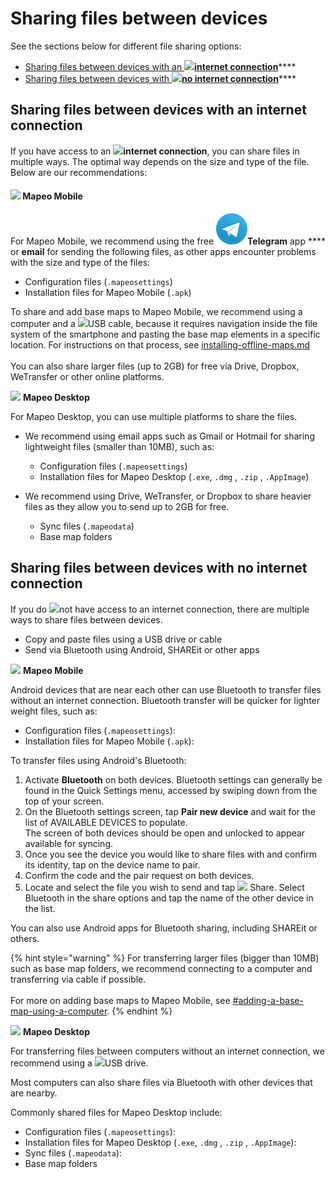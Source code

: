 # Sharing files between devices

See the sections below for different file sharing options:

* [Sharing files between devices with an ![](../../../.gitbook/assets/Internet\_connection.png)**internet connection**](./#sharing-files-between-devices-with-an-internet-connection)****
* [Sharing files between devices with  ![](../../../.gitbook/assets/no\_internet\_connection.png)**no internet connection**](./#sharing-files-between-devices-with-no-internet-connection)****

## **Sharing files between devices with an internet connection**

If you have access to an ![](../../../.gitbook/assets/Internet\_connection.png)**internet connection**, you can share files in multiple ways. The optimal way depends on the size and type of the file. Below are our recommendations:

#### ![](../../../.gitbook/assets/Mapeo\_Mobile.png) **Mapeo Mobile**

For Mapeo Mobile, we recommend using the free ![](../../../.gitbook/assets/Telegram-logo.png)**Telegram** app **** or **email** for sending the following files, as other apps encounter problems with the size and type of the files:

* Configuration files (`.mapeosettings`)&#x20;
* Installation files for Mapeo Mobile (`.apk`)

To share and add base maps to Mapeo Mobile, we recommend using a computer and a ![](../../../.gitbook/assets/USB\_cable.png)USB cable, because it requires navigation inside the file system of the smartphone and pasting the base map elements in a specific location. For instructions on that process, see [installing-offline-maps.md](../../mapeo-mobile-setup-and-use/mapeo-mobile-implementation/installing-offline-maps.md "mention")\
\
You can also share larger files (up to 2GB) for free via Drive, Dropbox, WeTransfer or other online platforms.



![](../../../.gitbook/assets/Mapeo\_Desktop.png) **Mapeo Desktop**

For Mapeo Desktop, you can use multiple platforms to share the files.&#x20;

*   We recommend using email apps such as Gmail or Hotmail for sharing lightweight files (smaller than 10MB), such as:

    * Configuration files (`.mapeosettings`)
    * Installation files for Mapeo Desktop (`.exe`, `.dmg` , `.zip` , `.AppImage`)


* We recommend using Drive, WeTransfer, or Dropbox to share heavier files as they allow you to send up to 2GB for free.
  * Sync files (`.mapeodata`)
  * Base map folders

## **Sharing files between devices with  no internet connection**

If you do ![](../../../.gitbook/assets/no\_internet\_connection.png)not have access to an internet connection, there are multiple ways to share files between devices.

* Copy and paste files using a USB drive or cable
* Send via Bluetooth using Android, SHAREit or other apps

![](../../../.gitbook/assets/Mapeo\_Mobile.png) **Mapeo Mobile**

Android devices that are near each other can use Bluetooth to transfer files without an internet connection. Bluetooth transfer will be quicker for lighter weight files, such as:&#x20;

* Configuration files (`.mapeosettings`):&#x20;
* Installation files for Mapeo Mobile (`.apk`):

To transfer files using Android's Bluetooth:

1. Activate **Bluetooth** on both devices. Bluetooth settings can generally be found in the Quick Settings menu, accessed by swiping down from the top of your screen.
2. On the Bluetooth settings screen, tap **Pair new device** and wait for the list of AVAILABLE DEVICES to populate.\
   The screen of both devices should be open and unlocked to appear available for syncing.
3. Once you see the device you would like to share files with and confirm its identity, tap on the device name to pair.&#x20;
4. Confirm the code and the pair request on both devices.
5. Locate and select the file you wish to send and tap  ![](../../../.gitbook/assets/app\_icons\_Share.png) Share. Select Bluetooth in the share options and tap the name of the other device in the list.

You can also use Android apps for Bluetooth sharing, including SHAREit or others.

{% hint style="warning" %}
For transferring larger files (bigger than 10MB) such as base map folders, we recommend connecting to a computer and transferring via cable if possible. \
\
For more on adding base maps to Mapeo Mobile, see [#adding-a-base-map-using-a-computer](../../mapeo-mobile-setup-and-use/mapeo-mobile-implementation/installing-offline-maps.md#adding-a-base-map-using-a-computer "mention").
{% endhint %}



![](../../../.gitbook/assets/Mapeo\_Desktop.png) **Mapeo Desktop**

For transferring files between computers without an internet connection, we recommend using a ![](../../../.gitbook/assets/USB\_stick\_memory.png)USB drive.

Most computers can also share files via Bluetooth with other devices that are nearby.

Commonly shared files for Mapeo Desktop include:

* Configuration files (`.mapeosettings`):&#x20;
* Installation files for Mapeo Desktop (`.exe`, `.dmg` , `.zip` , `.AppImage`):
* Sync files (`.mapeodata`):
* Base map folders
